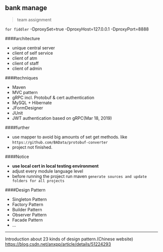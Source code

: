## bank manage
> team assignment

`for fiddler`
-DproxySet=true -DproxyHost=127.0.0.1 -DproxyPort=8888

####architecture
- unique central server
- client of self service
- client of atm
- client of staff
- client of admin

####techniques
- Maven
- MVC pattern
- gRPC incl. Protobuf & cert authentication
- MySQL + Hibernate
- JFormDesigner
- JUnit
- JWT authentication based on gRPC(Mar 18, 2019)

####further
- use mapper to avoid big amounts of set get methods. like `https://github.com/BAData/protobuf-converter`
- project not finished.

####Notice
- **use local cert in local testing environment** 
- adjust every module language level
- before running the project run maven `generate sources and update folders for all projects`

####Design Pattern
- Singleton Pattern
- Factory Pattern
- Builder Pattern
- Observer Pattern
- Facade Pattern
- ...

-----------
Introduction about 23 kinds of design pattern.(Chinese website)
https://blog.csdn.net/anxpp/article/details/51224293